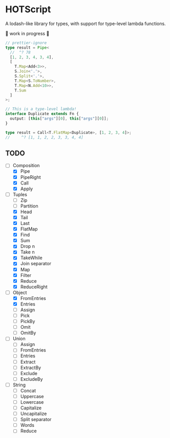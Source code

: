 # HOTScript

A lodash-like library for types, with support for type-level lambda functions.

🚧 work in progress 🚧

```ts
// prettier-ignore
type result = Pipe<
  //  ^? 78
  [1, 2, 3, 4, 3, 4],
  [
    T.Map<Add<3>>,
    S.Join<'.'>,
    S.Split<'.'>,
    T.Map<S.ToNumber>,
    T.Map<N.Add<10>>,
    T.Sum
  ]
>;

// This is a type-level lambda!
interface Duplicate extends Fn {
  output: [this["args"][0], this["args"][0]];
}

type result = Call<T.FlatMap<Duplicate>, [1, 2, 3, 4]>;
//     ^? [1, 1, 2, 2, 3, 3, 4, 4]
```

## TODO

- [ ] Composition
  - [x] Pipe
  - [x] PipeRight
  - [x] Call
  - [x] Apply
- [ ] Tuples
  - [ ] Zip
  - [ ] Partition
  - [x] Head
  - [x] Tail
  - [x] Last
  - [x] FlatMap
  - [x] Find
  - [x] Sum
  - [x] Drop n
  - [x] Take n
  - [x] TakeWhile
  - [x] Join separator
  - [x] Map
  - [x] Filter
  - [x] Reduce
  - [x] ReduceRight
- [ ] Object
  - [x] FromEntries
  - [x] Entries
  - [ ] Assign
  - [ ] Pick
  - [ ] PickBy
  - [ ] Omit
  - [ ] OmitBy
- [ ] Union
  - [ ] Assign
  - [ ] FromEntries
  - [ ] Entries
  - [ ] Extract
  - [ ] ExtractBy
  - [ ] Exclude
  - [ ] ExcludeBy
- [ ] String
  - [ ] Concat
  - [ ] Uppercase
  - [ ] Lowercase
  - [ ] Capitalize
  - [ ] Uncapitalize
  - [ ] Split separator
  - [ ] Words
  - [ ] Reduce
